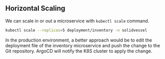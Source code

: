 ## Horizontal Scaling

We can scale in or out a microservice with `kubectl scale` command.

```bash
kubectl scale --replicas=5 deployment/inventory -n solidvessel
```

In the production environment, a better approach would be to edit the deployment file of the inventory microservice and
push the change to the Git repository. ArgoCD will notify the K8S cluster to apply the change.